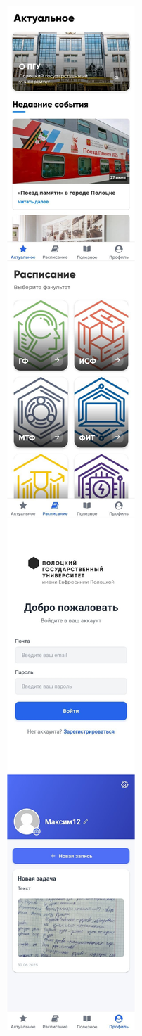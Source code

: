 <div align="center">
  <img src="images/1.jpg" alt="1" width="290" height="580">
  <img src="images/2.jpg" alt="2" width="290" height="580">
  <img src="images/3.jpg" alt="3" width="290" height="580">
  <img src="images/4.jpg" alt="4" width="290" height="580">
</div>
